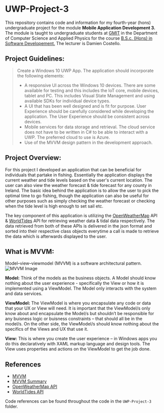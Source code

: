 # UWP-Project-3
This repository contains code and information for my fourth-year (hons) undergraduate project for the module **Mobile Application Development 3.**
The module is taught to undergraduate students at [GMIT](http://www.gmit.ie/) in the Department of Computer Science and Applied Physics for the course [B.S.c. (Hons) in Software Developement.](https://www.gmit.ie/software-development/bachelor-science-honours-software-development)
The lecturer is Damien Costello.

## Project Guidelines:
> Create a Windows 10 UWP App.  The application should incorporate the following elements: 
>* A responsive UI across the Windows 10 devices.  There are some available for testing and this includes the IoT core, mobile devices, tablet and PC.  This includes Visual State Management and using available SDKs for individual device types. 
>* A UI that has been well designed and is fit for purpose.  User Experience should be carefully considered while developing the application.  The User Experience should be consistent across devices. 
>* Mobile services for data storage and retrieval. The cloud service does not have to be written in C# to be able to interact with a UWP.  The preferred cloud to use is Azure. 
>* Use of the MVVM design pattern in the development approach. 

## Project Overview:
For this project I developed an application that can be beneficial for individuals that partake in fishing. Essentially the application displays the current weather and tide levels based on the user's current location. The user can also view the weather forecast & tide forecast for any county in Ireland. The basic idea behind the application is to allow the user to pick the optimal time to go fishing, though the application can also be useful for other purposes such as simply checking the weather forecast or checking when the tide level is high enough to set sail etc.

The key component of this application is utilizing the [OpenWeatherMap](https://openweathermap.org/) API & [WorldTides](https://www.worldtides.info/home) API for retrieving weather data & tidal data respectively. The data retrieved from both of these  APIs is delivered in the json format and sorted into their respective class objects everytime a call is made to retrieve the data which is afterwards displayed to the user.

## What is MVVM:
Model–view–viewmodel (MVVM) is a software architectural pattern.
![MVVM Image](https://upload.wikimedia.org/wikipedia/commons/8/87/MVVMPattern.png)

**Model:**  Think of the models as the business objects.  A Model should know nothing about the user experience - specifically the View or how it is implemented using a ViewModel.  The Model only interacts with the system and data services. 

**ViewModel:**  The ViewModel is where you encapsulate any code or data that your UX or View will need.  It is important that the ViewModel/s only know about and encapsulate the Model/s but shouldn’t be responsible for any buisness logic or buisness constraints – that should all be in the model/s. On the other side, the ViewModel/s should know nothing about the specifics of the Views and UX that use it.

**View:**  This is where you create the user experience – in Windows apps you do this declaratively with XAML markup language and design tools.  The View uses properties and actions on the ViewModel to get the job done.

## References
* [MVVM](https://en.wikipedia.org/wiki/Model%E2%80%93view%E2%80%93viewmodel)  
* [MVVM Summary](https://blogs.msdn.microsoft.com/johnshews_blog/2015/09/09/a-minimal-mvvm-uwp-app/)  
* [OpenWeatherMap API](https://openweathermap.org/current)
* [WorldTides API](https://www.worldtides.info/apidocs)

Code references can be found throughout the code in the `UWP-Project-3` folder.
